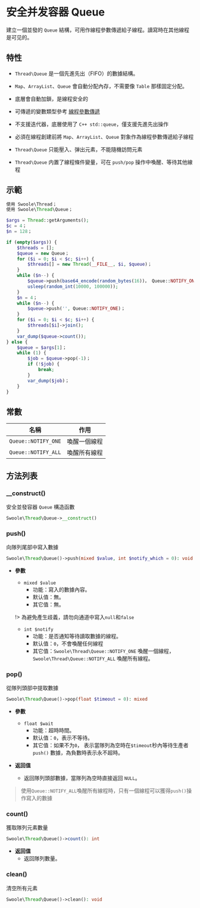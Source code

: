 # 安全并发容器 Queue

建立一個並發的 `Queue` 結構，可用作線程參數傳遞給子線程。讀寫時在其他線程是可见的。




## 特性
- `Thread\Queue` 是一個先進先出（FIFO）的數據結構。


- `Map`、`ArrayList`、`Queue` 會自動分配內存，不需要像 `Table` 那樣固定分配。


- 底層會自動加鎖，是線程安全的


- 可傳遞的變數類型參考 [線程參數傳遞](thread/transfer.md)


- 不支援迭代器，底層使用了 `C++ std::queue`，僅支援先進先出操作


- 必須在線程創建前將 `Map`、`ArrayList`、`Queue` 對象作為線程參數傳遞給子線程


- `Thread\Queue` 只能壓入、弹出元素，不能隨機訪問元素


- `Thread\Queue` 内置了線程條件變量，可在 `push/pop` 操作中喚醒、等待其他線程


## 示範

```php
使用 Swoole\Thread；
使用 Swoole\Thread\Queue；

$args = Thread::getArguments();
$c = 4；
$n = 128；

if (empty($args)) {
    $threads = [];
    $queue = new Queue；
    for ($i = 0; $i < $c; $i++) {
        $threads[] = new Thread(__FILE__, $i, $queue)；
    }
    while ($n--) {
        $queue->push(base64_encode(random_bytes(16))， Queue::NOTIFY_ONE)；
        usleep(random_int(10000, 100000));
    }
    $n = 4；
    while ($n--) {
        $queue->push('', Queue::NOTIFY_ONE)；
    }
    for ($i = 0; $i < $c; $i++) {
        $threads[$i]->join();
    }
    var_dump($queue->count());
} else {
    $queue = $args[1]；
    while (1) {
        $job = $queue->pop(-1)；
        if (!$job) {
            break;
        }
        var_dump($job)；
    }
}
```


## 常數



名稱 | 作用
---|---
`Queue::NOTIFY_ONE` | 喚醒一個線程
`Queue::NOTIFY_ALL` | 喚醒所有線程


## 方法列表


### __construct()
安全並發容器 `Queue` 構造函數

```php
Swoole\Thread\Queue->__construct()
```


### push()
向隊列尾部中寫入數據

```php
Swoole\Thread\Queue()->push(mixed $value, int $notify_which = 0): void
```

  * **參數**
      * `mixed $value`
          * 功能：寫入的數據內容。
          * 默认值：無。
          * 其它值：無。

      !> 為避免產生歧義，請勿向通道中寫入`null`和`false`
  
      * `int $notify`
          * 功能：是否通知等待讀取數據的線程。
          * 默认值：`0`，不會喚醒任何線程
          * 其它值：`Swoole\Thread\Queue::NOTIFY_ONE` 喚醒一個線程，`Swoole\Thread\Queue::NOTIFY_ALL` 喚醒所有線程。



### pop()
從隊列頭部中提取數據

```php
Swoole\Thread\Queue()->pop(float $timeout = 0): mixed
```

* **參數**
    * `float $wait`
        * 功能：超時時間。
        * 默认值：`0`，表示不等待。
        * 其它值：如果不为`0`， 表示當隊列為空時在`$timeout`秒內等待生產者 `push()` 數據，為負數時表示永不超時。

* **返回值**
    * 返回隊列頭部數據，當隊列為空時直接返回 `NULL`。

> 使用`Queue::NOTIFY_ALL`喚醒所有線程時，只有一個線程可以獲得`push()`操作寫入的數據


### count()
獲取隊列元素數量

```php
Swoole\Thread\Queue()->count(): int
```

* **返回值**
    * 返回隊列數量。

### clean()
清空所有元素

```php
Swoole\Thread\Queue()->clean(): void
```
